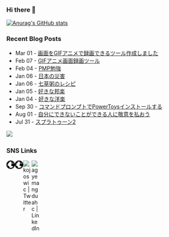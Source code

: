### Hi there 👋

[![Anurag's GitHub stats](https://github-readme-stats.vercel.app/api?username=kenjinote)](https://github.com/anuraghazra/github-readme-stats)


### Recent Blog Posts
<!-- feed start -->
- Mar 01 - [画面をGIFアニメで録画できるツール作成しました](https://hack.jp/521/)
- Feb 07 - [GIFアニメ画面録画ツール](https://kenji.blog/posts/gif%E3%82%A2%E3%83%8B%E3%83%A1%E7%94%BB%E9%9D%A2%E9%8C%B2%E7%94%BB%E3%83%84%E3%83%BC%E3%83%AB/)
- Feb 04 - [PMP勉強](https://kenji.blog/posts/pmp%E5%8B%89%E5%BC%B7/)
- Jan 06 - [日本の災害](https://kenji.blog/posts/%E6%97%A5%E6%9C%AC%E3%81%AE%E7%81%BD%E5%AE%B3/)
- Jan 06 - [七草粥のレシピ](https://kenji.blog/posts/%E4%B8%83%E8%8D%89%E7%B2%A5%E3%81%AE%E3%83%AC%E3%82%B7%E3%83%94/)
- Jan 05 - [好きな邦楽](https://kenji.blog/posts/%E5%A5%BD%E3%81%8D%E3%81%AA%E9%82%A6%E6%A5%BD/)
- Jan 04 - [好きな洋楽](https://kenji.blog/posts/%E5%A5%BD%E3%81%8D%E3%81%AA%E6%B4%8B%E6%A5%BD/)
- Sep 30 - [コマンドプロンプトでPowerToysインストールする](https://kenji.blog/posts/powertoys%E3%81%AE%E3%82%A4%E3%83%B3%E3%82%B9%E3%83%88%E3%83%BC%E3%83%AB/)
- Aug 01 - [自分にできないことができる人に敬意を払おう](https://kenji.blog/posts/%E8%87%AA%E5%88%86%E3%81%AB%E3%81%A7%E3%81%8D%E3%81%AA%E3%81%84%E3%81%93%E3%81%A8%E3%81%8C%E3%81%A7%E3%81%8D%E3%82%8B%E4%BA%BA%E3%81%AB%E6%95%AC%E6%84%8F%E3%82%92%E6%89%95%E3%81%8A%E3%81%86/)
- Jul 31 - [スプラトゥーン2](https://kenji.blog/posts/%E3%82%B9%E3%83%97%E3%83%A9%E3%83%88%E3%82%A5%E3%83%BC%E3%83%B32/)
<!-- feed end -->

<!-- GitHub Profile Views Counter -->
![](https://komarev.com/ghpvc/?username=kenjinote)

<!-- SNS Links -->
### SNS Links
[<img align="left" alt="codewithkojo.com" width="22px" src="https://raw.githubusercontent.com/iconic/open-iconic/master/svg/globe.svg" />][website1]
[<img align="left" alt="codewithkojo.com" width="22px" src="https://raw.githubusercontent.com/iconic/open-iconic/master/svg/globe.svg" />][website2]
[<img align="left" alt="kojoswic | Twitter" width="22px" src="https://cdn.jsdelivr.net/npm/simple-icons@v3/icons/twitter.svg" />][twitter]
[<img align="left" alt="agyemangduahc | LinkedIn" width="22px" src="https://cdn.jsdelivr.net/npm/simple-icons@v3/icons/linkedin.svg" />][linkedin]

[website1]: https://hack.jp
[website2]: https://kenji.blog
[twitter]: https://twitter.com/kenjinote
[linkedin]: https://www.linkedin.com/in/kenjinote/

<!--
**kenjinote/kenjinote** is a ✨ _special_ ✨ repository because its `README.md` (this file) appears on your GitHub profile.

Here are some ideas to get you started:

- 🔭 I’m currently working on ...
- 🌱 I’m currently learning ...
- 👯 I’m looking to collaborate on ...
- 🤔 I’m looking for help with ...
- 💬 Ask me about ...
- 📫 How to reach me: ...
- 😄 Pronouns: ...
- ⚡ Fun fact: ...
-->
